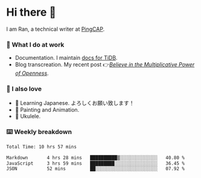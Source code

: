 # Hi there 👋

I am Ran, a technical writer at [PingCAP](https://pingcap.com/).

### 📝 What I do at work

- Documentation. I maintain [docs for TiDB](https://github.com/pingcap/docs).
- Blog transcreation. My recent post 👉[*Believe in the Multiplicative Power of Openness*](https://pingcap.com/blog/believe-in-the-multiplicative-power-of-openness-open-source-community).

### 🤠 I also love

- 💬 Learning Japanese. よろしくお願い致します！
- 🎨 Painting and Animation.
- 🎵 Ukulele.

### ⌨️ Weekly breakdown

<!--START_SECTION:waka-->

```txt
Total Time: 10 hrs 57 mins

Markdown       4 hrs 28 mins   ██████████▒░░░░░░░░░░░░░░   40.80 %
JavaScript     3 hrs 59 mins   █████████░░░░░░░░░░░░░░░░   36.45 %
JSON           52 mins         ██░░░░░░░░░░░░░░░░░░░░░░░   07.92 %
```

<!--END_SECTION:waka-->

